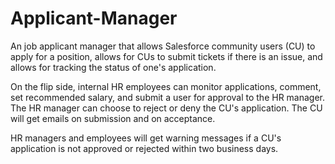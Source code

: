 # Applicant-Manager

An job applicant manager that allows Salesforce community users (CU) to apply for a
position, allows for CUs to submit tickets if there is an issue,
and allows for tracking the status of one's application. 

On the flip side, internal HR employees can monitor applications, comment, set
recommended salary, and submit a user for approval to the HR manager. The HR manager can choose to reject or deny the CU's application. The CU will get emails on submission and on acceptance. 

HR managers and employees will get warning messages if a CU's application is
not approved or rejected within two business days. 
